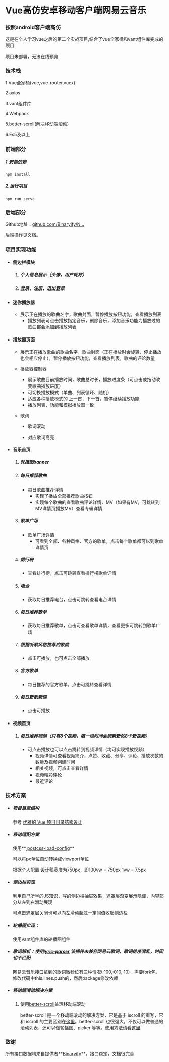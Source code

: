 # Vue高仿安卓移动客户端网易云音乐

### 按照android客户端高仿

这是在个人学习vue之后的第二个实战项目,结合了vue全家桶和vant组件库完成的项目

项目未部署，无法在线预览

### 技术栈

1.Vue全家桶(vue,vue-router,vuex)

2.axios

3.vant组件库

4.Webpack

5.better-scroll(解决移动端滚动)

6.Es5及以上

### 前端部分

##### 1.安装依赖

```
npm install
```

##### 2.运行项目
```
npm run serve
```

### 后端部分

Github地址：[github.com/Binaryify/N…](https://github.com/Binaryify/NeteaseCloudMusicApi)

后端操作见文档。

### 项目实现功能

- #### 侧边栏模块

  1. ##### 个人信息展示（头像，用户昵称）

  2. ##### 登录、注册、退出登录

- #### 迷你播放器

  - 展示正在播放的歌曲名字，歌曲封面，暂停播放按钮功能，查看播放列表
    - 播放列表可点击播放指定音乐，删除音乐，添加音乐功能为播放过的歌曲都会添加到播放列表

- #### 播放器页面

  - 展示正在播放歌曲的歌曲名字，歌曲封面（正在播放时会旋转，停止播放也会相应停止），暂停播放按钮功能，查看播放列表，歌曲的评论数量
  - 播放器控制器
    - 展示歌曲目前播放时间，歌曲总时长，播放进度条（可点击或拖动改变歌曲播放进度）
    - 可切换播放模式（单曲、列表循环、随机）
    - 适应各种播放模式的 上一首，下一首，暂停继续播放功能
    - 播放列表，功能和模拟播放器一致

  - 歌词

    - 歌词滚动

    - 对应歌词高亮

      

- #### 音乐首页

  1. ##### 轮播图banner

  2. ##### 每日推荐歌曲

     - 每日歌曲推荐详情
       - 实现了播放全部推荐歌曲按钮
       - 实现每个歌曲的查看歌曲评论详情、MV（如果有MV，可跳转到MV详情页播放MV）查看专辑详情

  3. ##### 歌单广场

     - 歌单广场详情
       - 可看到全部、各种风格、官方的歌单，点击每个歌单都可以到歌单详情页

  4. ##### 排行榜

     - 查看排行榜，点击可跳转查看排行榜歌单详情

  5. ##### 电台

     - 获取每日推荐电台，点击可跳转查看电台详情

  6. ##### 每日推荐歌单

     - 获取每日推荐歌单，点击可查看歌单详情，查看更多可跳转到歌单广场

  7. ##### 根据听歌风格推荐的歌曲

     - 点击可播放，也可点击全部播放

  8. ##### 官方歌单

     - 每日推荐的官方歌单，点击可跳转查看详情

  9. ##### 每日新歌新碟

     - 点击可播放

- #### 视频首页

  1. ##### 每日推荐视频（只有8个视频，隔一段时间会刷新新的8个新视频）

     - 可点击播放也可以点击跳转到视频详情（均可实现播放视频）
       - 视频详情可查看视频简介，点赞、收藏、分享、评论、播放次数的数量及视频创建时间
       - 相关视频，可点击查看详情
       - 视频精彩评论
       - 最近评论

### 技术方案

- ##### 项目目录结构

  参考 [优雅的 Vue 项目目录结构设计](https://juejin.im/entry/6844903585403109390)

- ##### 移动适配方案

  使用**[ postcss-load-config](https://github.com/michael-ciniawsky/postcss-load-config)**

  可以将px单位自动转换成viewport单位

  根据个人配置 设计稿宽度为750px，即100vw = 750px 1vw = 7.5px

- ##### 侧边栏实现

  利用自己所学的JS知识，写的侧边栏抽屉效果，遮罩层渐变展示隐藏，内容部分从左到右滑动展现

  可点击遮罩层关闭也可以向左滑动超过一定阈值收起侧边栏

- ##### 轮播图实现：

  使用vant组件库的轮播图组件

  

- ##### 歌词解析：使用[lyric-parser](https://github.com/ustbhuangyi/lyric-parser) 该插件未兼容网易云歌词，歌词排序混乱，时间也不匹配

  网易云音乐接口拿到的歌词微秒位有三种情况(:100,:010,:10)，需要fork包，修改代码中this.lines.push的，然后package修改依赖

- ##### 移动端滑动解决方案

  1. 使用[better-scroll](https://github.com/ustbhuangyi/better-scroll)处理移动端滚动

     better-scroll 是一个移动端滚动的解决方案，它是基于 iscroll 的重写，它和 iscroll 的主要区别在[这里](https://github.com/ustbhuangyi/better-scroll/issues/36)。better-scroll 也很强大，不仅可以做普通的滚动列表，还可以做轮播图、picker 等等。使用方法请看[这里](https://juejin.im/post/6844903480121884685)

### 致谢

所有接口数据均来自提供者**[Binaryify](https://github.com/Binaryify/NeteaseCloudMusicApi)**，接口稳定，文档很完善